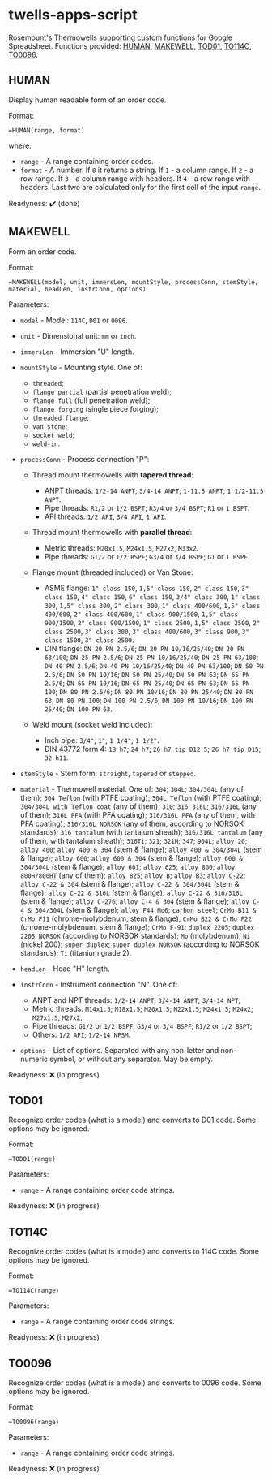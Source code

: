 # twells-apps-script
Rosemount's Thermowells supporting custom functions for Google Spreadsheet.
Functions provided: [HUMAN](#human), [MAKEWELL](#makewell), [TOD01](#tod01), [TO114C](#to114c), [TO0096](#to0096).


## HUMAN
Display human readable form of an order code.

Format:

`=HUMAN(range, format)`

where:

- `range` - A range containing order codes.
- `format` - A number. If `0` it returns a string. If `1` - a column range. If `2` - a row range.
            If `3` - a column range with headers. If `4` - a row range with headers.
			Last two are calculated only for the first cell of the input `range`.

Readyness: :heavy_check_mark: (done)


## MAKEWELL
Form an order code.

Format:

`=MAKEWELL(model, unit, immersLen, mountStyle, processConn, stemStyle, material, headLen, instrConn, options)`

Parameters:

- `model` - Model: `114C`, `D01` or `0096`.

- `unit` - Dimensional unit: `mm` or `inch`.

- `immersLen` - Immersion "U" length.

- `mountStyle` - Mounting style. One of:
  - `threaded`;
  - `flange partial` (partial penetration weld);
  - `flange full` (full penetration weld);
  - `flange forging` (single piece forging);
  - `threaded flange`;
  - `van stone`;
  - `socket weld`;
  - `weld-in`.

- `processConn` - Process connection "P":
  - Thread mount thermowells with **tapered thread**:
    - ANPT threads:
      `1/2-14 ANPT`; `3/4-14 ANPT`; `1-11.5 ANPT`; `1 1/2-11.5 ANPT`.
    - Pipe threads:
      `R1/2` or `1/2 BSPT`;
      `R3/4` or `3/4 BSPT`;
      `R1` or `1 BSPT`.
    - API threads:
        `1/2 API`, `3/4 API`, `1 API`.
  - Thread mount thermowells with **parallel thread**:
    - Metric threads:
      `M20x1.5`, `M24x1.5`, `M27x2`, `M33x2`.
    - Pipe threads:
      `G1/2` or `1/2 BSPF`;
      `G3/4` or `3/4 BSPF`;
      `G1` or `1 BSPF`.

  - Flange mount (threaded included) or Van Stone:
    - ASME flange:
      `1" class 150`,
      `1,5" class 150`,
      `2" class 150`,
      `3" class 150`,
      `4" class 150`,
      `6" class 150`,
      `3/4" class 300`,
      `1" class 300`,
      `1,5" class 300`,
      `2" class 300`,
      `1" class 400/600`,
      `1,5" class 400/600`,
      `2" class 400/600`,
      `1" class 900/1500`,
      `1,5" class 900/1500`,
      `2" class 900/1500`,
      `1" class 2500`,
      `1,5" class 2500`,
      `2" class 2500`,
      `3" class 300`,
      `3" class 400/600`,
      `3" class 900`,
      `3" class 1500`,
      `3" class 2500`.
    - DIN flange:
      `DN 20 PN 2.5/6`;
      `DN 20 PN 10/16/25/40`;
      `DN 20 PN 63/100`;
      `DN 25 PN 2.5/6`;
      `DN 25 PN 10/16/25/40`;
      `DN 25 PN 63/100`;
      `DN 40 PN 2.5/6`;
      `DN 40 PN 10/16/25/40`;
      `DN 40 PN 63/100`;
      `DN 50 PN 2.5/6`;
      `DN 50 PN 10/16`;
      `DN 50 PN 25/40`;
      `DN 50 PN 63`;
      `DN 65 PN 2.5/6`;
      `DN 65 PN 10/16`;
      `DN 65 PN 25/40`;
      `DN 65 PN 63`;
      `DN 65 PN 100`;
      `DN 80 PN 2.5/6`;
      `DN 80 PN 10/16`;
      `DN 80 PN 25/40`;
      `DN 80 PN 63`;
      `DN 80 PN 100`;
      `DN 100 PN 2.5/6`;
      `DN 100 PN 10/16`;
      `DN 100 PN 25/40`;
      `DN 100 PN 63`.

  - Weld mount (socket weld included):
    - Inch pipe:
      `3/4"`; `1"`; `1 1/4"`; `1 1/2"`.
    - DIN 43772 form 4:
      `18 h7`; `24 h7`; `26 h7 tip D12.5`; `26 h7 tip D15`; `32 h11`.

- `stemStyle` - Stem form: `straight`, `tapered` or `stepped`.

- `material` - Thermowell material. One of:
  `304`;
  `304L`;
  `304/304L` (any of them);
  `304 Teflon` (with PTFE coating);
  `304L Teflon` (with PTFE coating);
  `304/304L with Teflon coat` (any of them);
  `310`;
  `316`;
  `316L`;
  `316/316L` (any of them);
  `316L PFA` (with PFA coating);
  `316/316L PFA` (any of them, with PFA coating);
  `316/316L NORSOK` (any of them, according to NORSOK standards);
  `316 tantalum` (with tantalum sheath);
  `316/316L tantalum` (any of them, with tantalum sheath);
  `316Ti`;
  `321`;
  `321H`;
  `347`;
  `904L`;
  `alloy 20`;
  `alloy 400`;
  `alloy 400 & 304` (stem & flange);
  `alloy 400 & 304/304L` (stem & flange);
  `alloy 600`;
  `alloy 600 & 304` (stem & flange);
  `alloy 600 & 304/304L` (stem & flange);
  `alloy 601`;
  `alloy 625`;
  `alloy 800`;
  `alloy 800H/800HT` (any of them);
  `alloy 825`;
  `alloy B`;
  `alloy B3`;
  `alloy C-22`;
  `alloy C-22 & 304` (stem & flange);
  `alloy C-22 & 304/304L` (stem & flange);
  `alloy C-22 & 316L` (stem & flange);
  `alloy C-22 & 316/316L` (stem & flange);
  `alloy С-276`;
  `alloy C-4 & 304` (stem & flange);
  `alloy C-4 & 304/304L` (stem & flange);
  `alloy F44 Mo6`;
  `carbon steel`;
  `CrMo B11 & CrMo F11` (chrome-molybdenum, stem & flange);
  `CrMo B22 & CrMo F22` (chrome-molybdenum, stem & flange);
  `CrMo F-91`;
  `duplex 2205`;
  `duplex 2205 NORSOK` (according to NORSOK standards);
  `Mo` (molybdenum);
  `Ni` (nickel 200);
  `super duplex`;
  `super duplex NORSOK` (according to NORSOK standards);
  `Ti` (titanium grade 2).

- `headLen` - Head "H" length.

- `instrConn` - Instrument connection "N". One of:
  - ANPT and NPT threads:
    `1/2-14 ANPT`; `3/4-14 ANPT`; `3/4-14 NPT`;
  - Metric threads:
    `M14x1.5`; `M18x1.5`; `M20x1.5`; `M22x1.5`; `M24x1.5`; `M24x2`; `M27x1.5`; `M27x2`;
  - Pipe threads:
    `G1/2` or `1/2 BSPF`; `G3/4` or `3/4 BSPF`; `R1/2` or `1/2 BSPT`;
  - Others:
    `1/2 API`; `1/2-14 NPSM`.

- `options` - List of options. Separated with any non-letter and non-numeric symbol, or without any separator. May be empty.

Readyness: :x: (in progress)


## TOD01
Recognize order codes (what is a model) and converts to D01 code. Some options may be ignored.

Format:

`=TOD01(range)`

Parameters:

- `range` - A range containing order code strings.

Readyness: :x: (in progress)


## TO114C
Recognize order codes (what is a model) and converts to 114C code. Some options may be ignored.

Format:

`=TO114C(range)`

Parameters:

- `range` - A range containing order code strings.

Readyness: :x: (in progress)


## TO0096
Recognize order codes (what is a model) and converts to 0096 code. Some options may be ignored.

Format:

`=TO0096(range)`

Parameters:

- `range` - A range containing order code strings.

Readyness: :x: (in progress)
